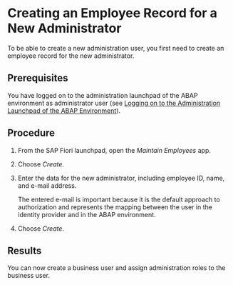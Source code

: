 <!-- loio75805250c843483e90aa5c60d7ad3ba7 -->

# Creating an Employee Record for a New Administrator

To be able to create a new administration user, you first need to create an employee record for the new administrator.



<a name="loio75805250c843483e90aa5c60d7ad3ba7__prereq_p5l_vvq_p2b"/>

## Prerequisites

You have logged on to the administration launchpad of the ABAP environment as administrator user \(see [Logging on to the Administration Launchpad of the ABAP Environment](logging-on-to-the-administration-launchpad-of-the-abap-environment-11e765e.md)\).



## Procedure

1.  From the SAP Fiori launchpad, open the *Maintain Employees* app.

2.  Choose *Create*.

3.  Enter the data for the new administrator, including employee ID, name, and e-mail address.

    The entered e-mail is important because it is the default approach to authorization and represents the mapping between the user in the identity provider and in the ABAP environment.

4.  Choose *Create*.




<a name="loio75805250c843483e90aa5c60d7ad3ba7__result_a3f_rwq_p2b"/>

## Results

You can now create a business user and assign administration roles to the business user.

